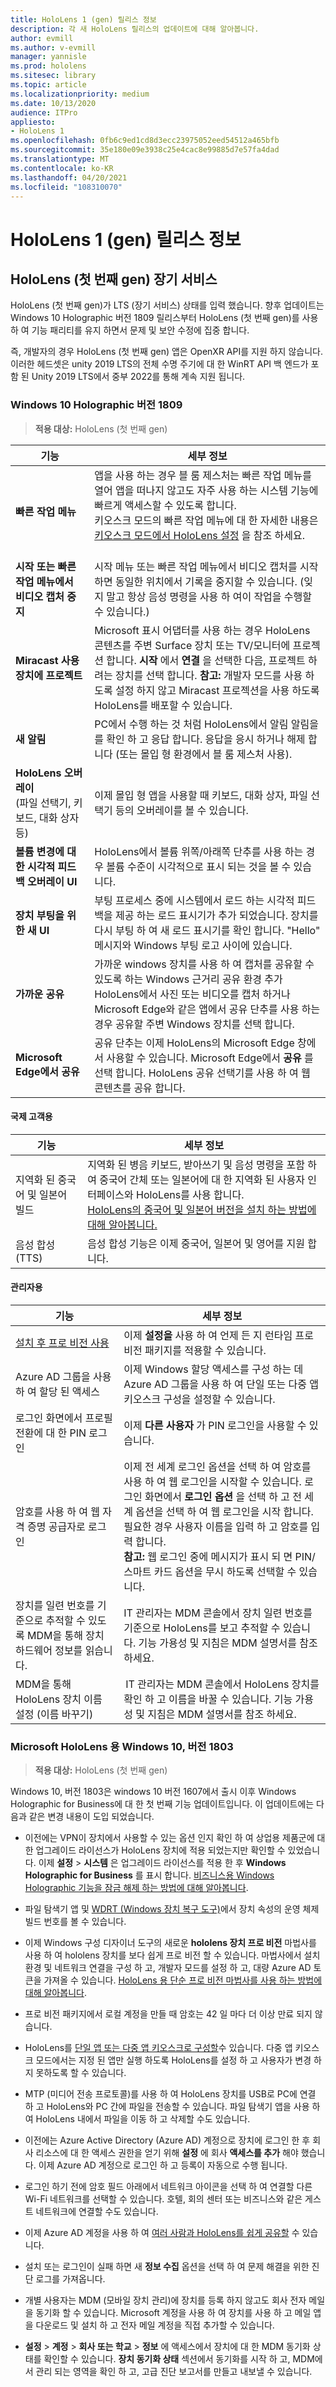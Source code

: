 ```yaml
---
title: HoloLens 1 (gen) 릴리스 정보
description: 각 새 HoloLens 릴리스의 업데이트에 대해 알아봅니다.
author: evmill
ms.author: v-evmill
manager: yannisle
ms.prod: hololens
ms.sitesec: library
ms.topic: article
ms.localizationpriority: medium
ms.date: 10/13/2020
audience: ITPro
appliesto:
- HoloLens 1
ms.openlocfilehash: 0fb6c9ed1cd8d3ecc23975052eed54512a465bfb
ms.sourcegitcommit: 35e180e09e3938c25e4cac8e99885d7e57fa4dad
ms.translationtype: MT
ms.contentlocale: ko-KR
ms.lasthandoff: 04/20/2021
ms.locfileid: "108310070"
---
```

# <a name="hololens-1st-gen-release-notes"></a>HoloLens 1 (gen) 릴리스 정보

## <a name="hololens-1st-gen-long-term-servicing"></a>HoloLens (첫 번째 gen) 장기 서비스
HoloLens (첫 번째 gen)가 LTS (장기 서비스) 상태를 입력 했습니다. 향후 업데이트는 Windows 10 Holographic 버전 1809 릴리스부터 HoloLens (첫 번째 gen)를 사용 하 여 기능 패리티를 유지 하면서 문제 및 보안 수정에 집중 합니다.

즉, 개발자의 경우 HoloLens (첫 번째 gen) 앱은 OpenXR API를 지원 하지 않습니다.  이러한 헤드셋은 unity 2019 LTS의 전체 수명 주기에 대 한 WinRT API 백 엔드가 포함 된 Unity 2019 LTS에서 중부 2022를 통해 계속 지원 됩니다.

### <a name="windows-10-holographic-version-1809"></a>Windows 10 Holographic 버전 1809

> **적용 대상:** HoloLens (첫 번째 gen)

| 기능 | 세부 정보 |
|---|---|
| **빠른 작업 메뉴** | 앱을 사용 하는 경우 블 룸 제스처는 빠른 작업 메뉴를 열어 앱을 떠나지 않고도 자주 사용 하는 시스템 기능에 빠르게 액세스할 수 있도록 합니다. <br> 키오스크 모드의 빠른 작업 메뉴에 대 한 자세한 내용은 [키오스크 모드에서 HoloLens 설정](hololens-kiosk.md) 을 참조 하세요.<br><br> |
| **시작 또는 빠른 작업 메뉴에서 비디오 캡처 중지** | 시작 메뉴 또는 빠른 작업 메뉴에서 비디오 캡처를 시작 하면 동일한 위치에서 기록을 중지할 수 있습니다. (잊지 말고 항상 음성 명령을 사용 하 여이 작업을 수행할 수 있습니다.) |
| **Miracast 사용 장치에 프로젝트** | Microsoft 표시 어댑터를 사용 하는 경우 HoloLens 콘텐츠를 주변 Surface 장치 또는 TV/모니터에 프로젝션 합니다.  **시작** 에서 **연결** 을 선택한 다음, 프로젝트 하려는 장치를 선택 합니다. **참고:** 개발자 모드를 사용 하도록 설정 하지 않고 Miracast 프로젝션을 사용 하도록 HoloLens를 배포할 수 있습니다. |
| **새 알림** | PC에서 수행 하는 것 처럼 HoloLens에서 알림 알림을를 확인 하 고 응답 합니다. 응답을 응시 하거나 해제 합니다 (또는 몰입 형 환경에서 블 룸 제스처 사용). |
| **HoloLens 오버레이**<br>(파일 선택기, 키보드, 대화 상자 등) | 이제 몰입 형 앱을 사용할 때 키보드, 대화 상자, 파일 선택기 등의 오버레이를 볼 수 있습니다. |
| **볼륨 변경에 대 한 시각적 피드백 오버레이 UI** | HoloLens에서 볼륨 위쪽/아래쪽 단추를 사용 하는 경우 볼륨 수준이 시각적으로 표시 되는 것을 볼 수 있습니다. |
| **장치 부팅을 위한 새 UI** | 부팅 프로세스 중에 시스템에서 로드 하는 시각적 피드백을 제공 하는 로드 표시기가 추가 되었습니다. 장치를 다시 부팅 하 여 새 로드 표시기를 확인 합니다. "Hello" 메시지와 Windows 부팅 로고 사이에 있습니다. |
| **가까운 공유** | 가까운 windows 장치를 사용 하 여 캡처를 공유할 수 있도록 하는 Windows 근거리 공유 환경 추가 HoloLens에서 사진 또는 비디오를 캡처 하거나 Microsoft Edge와 같은 앱에서 공유 단추를 사용 하는 경우 공유할 주변 Windows 장치를 선택 합니다. |
| **Microsoft Edge에서 공유** | 공유 단추는 이제 HoloLens의 Microsoft Edge 창에서 사용할 수 있습니다. Microsoft Edge에서 **공유** 를 선택 합니다. HoloLens 공유 선택기를 사용 하 여 웹 콘텐츠를 공유 합니다. |

#### <a name="for-international-customers"></a>국제 고객용

| 기능 | 세부 정보 |
| --- | --- |
| 지역화 된 중국어 및 일본어 빌드 | 지역화 된 병음 키보드, 받아쓰기 및 음성 명령을 포함 하 여 중국어 간체 또는 일본어에 대 한 지역화 된 사용자 인터페이스와 HoloLens를 사용 합니다.<br>[HoloLens의 중국어 및 일본어 버전을 설치 하는 방법에 대해 알아봅니다.](hololens1-install-localized.md) |
| 음성 합성 (TTS) | 음성 합성 기능은 이제 중국어, 일본어 및 영어를 지원 합니다. |

#### <a name="for-administrators"></a>관리자용

| 기능 |  세부 정보  |
|---|----|
| [설치 후 프로 비전 사용](hololens-provisioning.md) | 이제 **설정을** 사용 하 여 언제 든 지 런타임 프로 비전 패키지를 적용할 수 있습니다. |
| Azure AD 그룹을 사용 하 여 할당 된 액세스 | 이제 Windows 할당 액세스를 구성 하는 데 Azure AD 그룹을 사용 하 여 단일 또는 다중 앱 키오스크 구성을 설정할 수 있습니다. |
| 로그인 화면에서 프로필 전환에 대 한 PIN 로그인 | 이제 **다른 사용자** 가 PIN 로그인을 사용할 수 있습니다. |
| 암호를 사용 하 여 웹 자격 증명 공급자로 로그인 | 이제 전 세계 로그인 옵션을 선택 하 여 암호를 사용 하 여 웹 로그인을 시작할 수 있습니다. 로그인 화면에서 **로그인 옵션** 을 선택 하 고 전 세계 옵션을 선택 하 여 웹 로그인을 시작 합니다. 필요한 경우 사용자 이름을 입력 하 고 암호를 입력 합니다. <br>**참고:** 웹 로그인 중에 메시지가 표시 되 면 PIN/스마트 카드 옵션을 무시 하도록 선택할 수 있습니다. |
| 장치를 일련 번호를 기준으로 추적할 수 있도록 MDM을 통해 장치 하드웨어 정보를 읽습니다. | IT 관리자는 MDM 콘솔에서 장치 일련 번호를 기준으로 HoloLens를 보고 추적할 수 있습니다. 기능 가용성 및 지침은 MDM 설명서를 참조 하세요. |
| MDM을 통해 HoloLens 장치 이름 설정 (이름 바꾸기) | IT 관리자는 MDM 콘솔에서 HoloLens 장치를 확인 하 고 이름을 바꿀 수 있습니다. 기능 가용성 및 지침은 MDM 설명서를 참조 하세요. |

### <a name="windows-10-version-1803-for-microsoft-hololens"></a>Microsoft HoloLens 용 Windows 10, 버전 1803

> **적용 대상:** HoloLens (첫 번째 gen)

Windows 10, 버전 1803은 windows 10 버전 1607에서 출시 이후 Windows Holographic for Business에 대 한 첫 번째 기능 업데이트입니다. 이 업데이트에는 다음과 같은 변경 내용이 도입 되었습니다.

- 이전에는 VPN이 장치에서 사용할 수 있는 옵션 인지 확인 하 여 상업용 제품군에 대 한 업그레이드 라이선스가 HoloLens 장치에 적용 되었는지만 확인할 수 있었습니다. 이제 **설정**  >  **시스템** 은 업그레이드 라이선스를 적용 한 후 **Windows Holographic for Business** 를 표시 합니다. [비즈니스용 Windows Holographic 기능을 잠금 해제 하는 방법에 대해 알아봅니다](hololens1-upgrade-enterprise.md).

- 파일 탐색기 앱 및 [WDRT (Windows 장치 복구 도구)](https://support.microsoft.com/help/12379/windows-10-mobile-device-recovery-tool-faq)에서 장치 속성의 운영 체제 빌드 번호를 볼 수 있습니다.
- 이제 Windows 구성 디자이너 도구의 새로운 **hololens 장치 프로 비전** 마법사를 사용 하 여 hololens 장치를 보다 쉽게 프로 비전 할 수 있습니다. 마법사에서 설치 환경 및 네트워크 연결을 구성 하 고, 개발자 모드를 설정 하 고, 대량 Azure AD 토큰을 가져올 수 있습니다. [HoloLens 용 단순 프로 비전 마법사를 사용 하는 방법에 대해 알아봅니다](hololens-provisioning.md#provisioning-package-hololens-wizard).

- 프로 비전 패키지에서 로컬 계정을 만들 때 암호는 42 일 마다 더 이상 만료 되지 않습니다.

- HoloLens를 [단일 앱 또는 다중 앱 키오스크로 구성할](hololens-kiosk.md)수 있습니다. 다중 앱 키오스크 모드에서는 지정 된 앱만 실행 하도록 HoloLens를 설정 하 고 사용자가 변경 하지 못하도록 할 수 있습니다.

- MTP (미디어 전송 프로토콜)를 사용 하 여 HoloLens 장치를 USB로 PC에 연결 하 고 HoloLens와 PC 간에 파일을 전송할 수 있습니다. 파일 탐색기 앱을 사용 하 여 HoloLens 내에서 파일을 이동 하 고 삭제할 수도 있습니다.

- 이전에는 Azure Active Directory (Azure AD) 계정으로 장치에 로그인 한 후 회사 리소스에 대 한 액세스 권한을 얻기 위해 **설정** 에 회사 **액세스를 추가** 해야 했습니다. 이제 Azure AD 계정으로 로그인 하 고 등록이 자동으로 수행 됩니다.

- 로그인 하기 전에 암호 필드 아래에서 네트워크 아이콘을 선택 하 여 연결할 다른 Wi-Fi 네트워크를 선택할 수 있습니다. 호텔, 회의 센터 또는 비즈니스와 같은 게스트 네트워크에 연결할 수도 있습니다.

- 이제 Azure AD 계정을 사용 하 여 [여러 사람과 HoloLens를 쉽게 공유할](hololens-multiple-users.md) 수 있습니다.

- 설치 또는 로그인이 실패 하면 새 **정보 수집** 옵션을 선택 하 여 문제 해결을 위한 진단 로그를 가져옵니다.

- 개별 사용자는 MDM (모바일 장치 관리)에 장치를 등록 하지 않고도 회사 전자 메일을 동기화 할 수 있습니다. Microsoft 계정을 사용 하 여 장치를 사용 하 고 메일 앱을 다운로드 및 설치 하 고 전자 메일 계정을 직접 추가할 수 있습니다.

- **설정**  >  **계정**  >  **회사 또는 학교**  >  **정보** 에 액세스에서 장치에 대 한 MDM 동기화 상태를 확인할 수 있습니다. **장치 동기화 상태** 섹션에서 동기화를 시작 하 고, MDM에서 관리 되는 영역을 확인 하 고, 고급 진단 보고서를 만들고 내보낼 수 있습니다.

